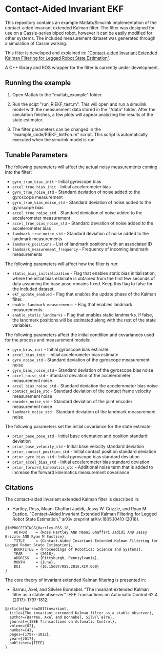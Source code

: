 # Contact-Aided Invariant EKF
This repository contains an example Matlab/Simulink implementation of the contact-aided invariant extended Kalman filter. The filter was designed for use on a Cassie-series biped robot, however it can be easily modified for other systems. The included measurement dataset was generated through a simulation of Cassie walking.

This filter is developed and explained in:
["Contact-aided Invariant Extended Kalman Filtering for Legged Robot State Estimation"](https://arxiv.org/pdf/1805.10410.pdf).



A C++ library and ROS wrapper for the filter is currently under development.


## Running the example
1. Open Matlab to the "matlab_example" folder.

2. Run the scipt "run_RIEKF_test.m". This will open and run a simulink model with the measurement data stored in the "/data" folder. After the simulation finishes, a few plots will appear analyzing the results of the state estimator.   

3. The filter parameters can be changed in the "example_code/RIEKF_InitFcn.m" script. This script is automatically executed when the simulink model is run.

## Tunable Parameters
The following parameters will affect the actual noisy measurements coming into the filter:
* `gyro_true_bias_init` - Initial gyroscope bias 
* `accel_true_bias_init` - Initial accelerometer bias 
* `gyro_true_noise_std` - Standard deviation of noise added to the gyroscope measurement 
* `gyro_true_bias_noise_std` - Standard deviation of noise added to the gyroscope bias 
* `accel_true_noise_std` - Standard deviation of noise added to the accelerometer measurement 
* `accel_true_bias_noise_std` - Standard deviation of noise added to the accelerometer bias 
* `landmark_true_noise_std` - Standard deviation of noise added to the landmark measurements 
* `landmark_positions` - List of landmark positions with an associated ID
* `landmark_measurement_frequency` - Frequency of incoming landmark measurements

The following parameters will affect how the filter is run:
* `static_bias_initialization` - Flag that enables static bias initialization, where the initial bias estimate is obtained from the first few seconds of data assuming the base pose remains fixed. Keep this flag to false for the included dataset.
* `ekf_update_enabled` - Flag that enables the update phase of the Kalman filter.
* `enable_landmark_measurements` - Flag that enables landmark measurements.
* `enable_static_landmarks` - Flag that enables static landmarks. If false, the landmark positions will be estimated along with the rest of the state variables.

The following parameters affect the initial condition and covariances used for the process and measurement models:
* `gyro_bias_init` - Initial gyroscope bias estimate
* `accel_bias_init` - Initial accelerometer bias estimate
* `gyro_noise_std` - Standard deviation of the gyroscope measurement noise
* `gyro_bias_noise_std` - Standard deviation of the gyroscope bias noise
* `accel_noise_std` - Standard deviation of the accelerometer measurement noise
* `accel_bias_noise_std` - Standard deviation the accelerometer bias noise
* `contact_noise_std` - Standard deviation of the contact frame velocity measurement noise
* `encoder_noise_std` - Standard deviation of the joint encoder measurement noise
* `landmark_noise_std` - Standard deviation of the landmark measurement noise

The following parameters set the initial covariance for the state estimate:
* `prior_base_pose_std` - Initial base orientation and position standard deviation
* `prior_base_velocity_std` - Initial base velocity standard deviation
* `prior_contact_position_std` - Initial contact position standard deviation
* `prior_gyro_bias_std` - Initial gyroscope bias standard deviation
* `prior_accel_bias_std` - Initial accelerometer bias standard deviation
* `prior_forward_kinematics_std` - Additional noise term that is added to increase the forward kinematics measurement covariance



## Citations
The contact-aided invariant extended Kalman filter is described in: 
* Hartley, Ross, Maani Ghaffari Jadidi, Jessy W. Grizzle, and Ryan M. Eustice. "Contact-Aided Invariant Extended Kalman Filtering for Legged Robot State Estimation." arXiv preprint arXiv:1805.10410 (2018).
```
@INPROCEEDINGS{Hartley-RSS-18, 
    AUTHOR    = {Ross Hartley AND Maani Ghaffari Jadidi AND Jessy Grizzle AND Ryan M Eustice}, 
    TITLE     = {Contact-Aided Invariant Extended Kalman Filtering for Legged Robot State Estimation}, 
    BOOKTITLE = {Proceedings of Robotics: Science and Systems}, 
    YEAR      = {2018}, 
    ADDRESS   = {Pittsburgh, Pennsylvania}, 
    MONTH     = {June}, 
    DOI       = {10.15607/RSS.2018.XIV.050} 
} 
```
The core theory of invariant extended Kalman filtering is presented in:
* Barrau, Axel, and Silvère Bonnabel. "The invariant extended Kalman filter as a stable observer." IEEE Transactions on Automatic Control 62.4 (2017): 1797-1812.
```
@article{barrau2017invariant,
  title={The invariant extended Kalman filter as a stable observer},
  author={Barrau, Axel and Bonnabel, Silv{\`e}re},
  journal={IEEE Transactions on Automatic Control},
  volume={62},
  number={4},
  pages={1797--1812},
  year={2017},
  publisher={IEEE}
}
```
